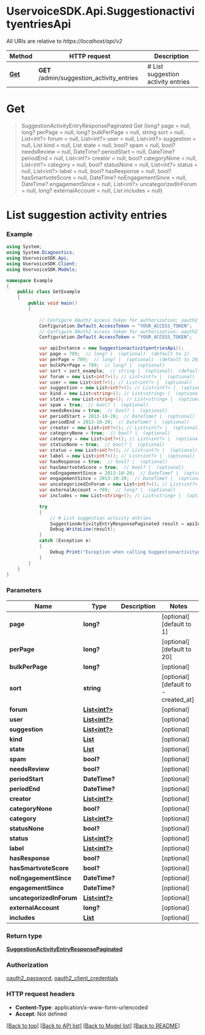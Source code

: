 # UservoiceSDK.Api.SuggestionactivityentriesApi

All URIs are relative to *https://localhost/api/v2*

Method | HTTP request | Description
------------- | ------------- | -------------
[**Get**](SuggestionactivityentriesApi.md#get) | **GET** /admin/suggestion_activity_entries | # List suggestion activity entries


<a name="get"></a>
# **Get**
> SuggestionActivityEntryResponsePaginated Get (long? page = null, long? perPage = null, long? bulkPerPage = null, string sort = null, List<int?> forum = null, List<int?> user = null, List<int?> suggestion = null, List<string> kind = null, List<string> state = null, bool? spam = null, bool? needsReview = null, DateTime? periodStart = null, DateTime? periodEnd = null, List<int?> creator = null, bool? categoryNone = null, List<int?> category = null, bool? statusNone = null, List<int?> status = null, List<int?> label = null, bool? hasResponse = null, bool? hasSmartvoteScore = null, DateTime? noEngagementSince = null, DateTime? engagementSince = null, List<int?> uncategorizedInForum = null, long? externalAccount = null, List<string> includes = null)

# List suggestion activity entries

### Example
```csharp
using System;
using System.Diagnostics;
using UservoiceSDK.Api;
using UservoiceSDK.Client;
using UservoiceSDK.Models;

namespace Example
{
    public class GetExample
    {
        public void main()
        {
            
            // Configure OAuth2 access token for authorization: oauth2_password
            Configuration.Default.AccessToken = "YOUR_ACCESS_TOKEN";
            // Configure OAuth2 access token for authorization: oauth2_client_credentials
            Configuration.Default.AccessToken = "YOUR_ACCESS_TOKEN";

            var apiInstance = new SuggestionactivityentriesApi();
            var page = 789;  // long? |  (optional)  (default to 1)
            var perPage = 789;  // long? |  (optional)  (default to 20)
            var bulkPerPage = 789;  // long? |  (optional) 
            var sort = sort_example;  // string |  (optional)  (default to -created_at)
            var forum = new List<int?>(); // List<int?> |  (optional) 
            var user = new List<int?>(); // List<int?> |  (optional) 
            var suggestion = new List<int?>(); // List<int?> |  (optional) 
            var kind = new List<string>(); // List<string> |  (optional) 
            var state = new List<string>(); // List<string> |  (optional) 
            var spam = true;  // bool? |  (optional) 
            var needsReview = true;  // bool? |  (optional) 
            var periodStart = 2013-10-20;  // DateTime? |  (optional) 
            var periodEnd = 2013-10-20;  // DateTime? |  (optional) 
            var creator = new List<int?>(); // List<int?> |  (optional) 
            var categoryNone = true;  // bool? |  (optional) 
            var category = new List<int?>(); // List<int?> |  (optional) 
            var statusNone = true;  // bool? |  (optional) 
            var status = new List<int?>(); // List<int?> |  (optional) 
            var label = new List<int?>(); // List<int?> |  (optional) 
            var hasResponse = true;  // bool? |  (optional) 
            var hasSmartvoteScore = true;  // bool? |  (optional) 
            var noEngagementSince = 2013-10-20;  // DateTime? |  (optional) 
            var engagementSince = 2013-10-20;  // DateTime? |  (optional) 
            var uncategorizedInForum = new List<int?>(); // List<int?> |  (optional) 
            var externalAccount = 789;  // long? |  (optional) 
            var includes = new List<string>(); // List<string> |  (optional) 

            try
            {
                // # List suggestion activity entries
                SuggestionActivityEntryResponsePaginated result = apiInstance.Get(page, perPage, bulkPerPage, sort, forum, user, suggestion, kind, state, spam, needsReview, periodStart, periodEnd, creator, categoryNone, category, statusNone, status, label, hasResponse, hasSmartvoteScore, noEngagementSince, engagementSince, uncategorizedInForum, externalAccount, includes);
                Debug.WriteLine(result);
            }
            catch (Exception e)
            {
                Debug.Print("Exception when calling SuggestionactivityentriesApi.Get: " + e.Message );
            }
        }
    }
}
```

### Parameters

Name | Type | Description  | Notes
------------- | ------------- | ------------- | -------------
 **page** | **long?**|  | [optional] [default to 1]
 **perPage** | **long?**|  | [optional] [default to 20]
 **bulkPerPage** | **long?**|  | [optional] 
 **sort** | **string**|  | [optional] [default to -created_at]
 **forum** | [**List<int?>**](int?.md)|  | [optional] 
 **user** | [**List<int?>**](int?.md)|  | [optional] 
 **suggestion** | [**List<int?>**](int?.md)|  | [optional] 
 **kind** | [**List<string>**](string.md)|  | [optional] 
 **state** | [**List<string>**](string.md)|  | [optional] 
 **spam** | **bool?**|  | [optional] 
 **needsReview** | **bool?**|  | [optional] 
 **periodStart** | **DateTime?**|  | [optional] 
 **periodEnd** | **DateTime?**|  | [optional] 
 **creator** | [**List<int?>**](int?.md)|  | [optional] 
 **categoryNone** | **bool?**|  | [optional] 
 **category** | [**List<int?>**](int?.md)|  | [optional] 
 **statusNone** | **bool?**|  | [optional] 
 **status** | [**List<int?>**](int?.md)|  | [optional] 
 **label** | [**List<int?>**](int?.md)|  | [optional] 
 **hasResponse** | **bool?**|  | [optional] 
 **hasSmartvoteScore** | **bool?**|  | [optional] 
 **noEngagementSince** | **DateTime?**|  | [optional] 
 **engagementSince** | **DateTime?**|  | [optional] 
 **uncategorizedInForum** | [**List<int?>**](int?.md)|  | [optional] 
 **externalAccount** | **long?**|  | [optional] 
 **includes** | [**List<string>**](string.md)|  | [optional] 

### Return type

[**SuggestionActivityEntryResponsePaginated**](SuggestionActivityEntryResponsePaginated.md)

### Authorization

[oauth2_password](../README.md#oauth2_password), [oauth2_client_credentials](../README.md#oauth2_client_credentials)

### HTTP request headers

 - **Content-Type**: application/x-www-form-urlencoded
 - **Accept**: Not defined

[[Back to top]](#) [[Back to API list]](../README.md#documentation-for-api-endpoints) [[Back to Model list]](../README.md#documentation-for-models) [[Back to README]](../README.md)

